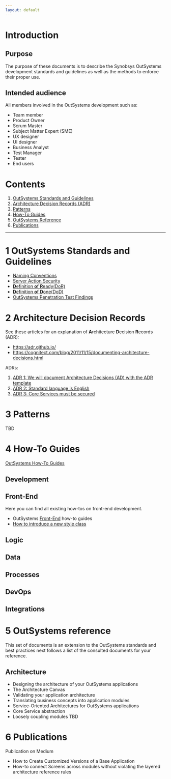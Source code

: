 ```yaml
---
layout: default
---
```

# Introduction
## Purpose
The purpose of these documents is to describe the Synobsys OutSystems development standards and guidelines as well as the methods to enforce their proper use.
## Intended audience
All members involved in the OutSystems development such as:
* Team member
* Product Owner
* Scrum Master
* Subject Matter Expert (SME)
* UX designer
* UI designer
* Business Analyst
* Test Manager
* Tester
* End users

# Contents

1. [OutSystems Standards and Guidelines](#outSystems-standards-and-guidelines)
2. [Architecture Decision Records (ADR)](#adr)
3. [Patterns](#patterns)
4. [How-To Guides](#howto)
5. [OutSystems Reference](#osref)
6. [Publications](#publications)

---

# 1 OutSystems Standards and Guidelines
* [Naming Conventions](OutSystemsNamingConventions.md)
* [Server Action Security](ServerActionSecurity.md)
* [**D**efinition **o**f **R**eady(DoR)](DefinitionOfReady.md)
* [**D**efinition **o**f **D**one(DoD)](DefinitionOfDone.md)
* [OutSystems Penetration Test Findings](OutSystemsPenTestFindings.md)

# 2 Architecture Decision Records
See these articles for an explanation of **A**rchitecture **D**ecision **R**ecords (ADR):

* https://adr.github.io/
* https://cognitect.com/blog/2011/11/15/documenting-architecture-decisions.html

ADRs:
1. [ADR 1: We will document Architecture Decisions (AD) with the ADR template](ADR-001-documenting-architecture-decisions.md)
2. [ADR 2: Standard language is English](ADR-002-standard-language-is-English.md)
3. [ADR 3: Core Services must be secured](ADR-003-secure-core-services.md)

# 3 Patterns
TBD
# 4 How-To Guides
[OutSystems How-To Guides](https://success.outsystems.com/Documentation/How-to_Guides)
## Development

## Front-End
Here you can find all existing how-tos on front-end development.
* OutSystems [Front-End](https://success.outsystems.com/Documentation/How-to_Guides/Front-End) how-to guides
* [How to introduce a new style class](how-to-introduce-a-new-style-class.md)

## Logic

## Data

## Processes

## DevOps

## Integrations

# 5 OutSystems reference
This set of documents is an extension to the OutSystems standards and best practices next follows a list of the consulted documents for your reference.
## Architecture
*	Designing the architecture of your OutSystems applications
*	The Architecture Canvas
*	Validating your application architecture
*	Translating business concepts into application modules
*	Service-Oriented Architectures for OutSystems applications
*	Core Service abstraction
*	Loosely coupling modules
TBD

# 6 Publications
Publication on Medium
* How to Create Customized Versions of a Base Application
* How-to connect Screens across modules without violating the layered architecture reference rules

